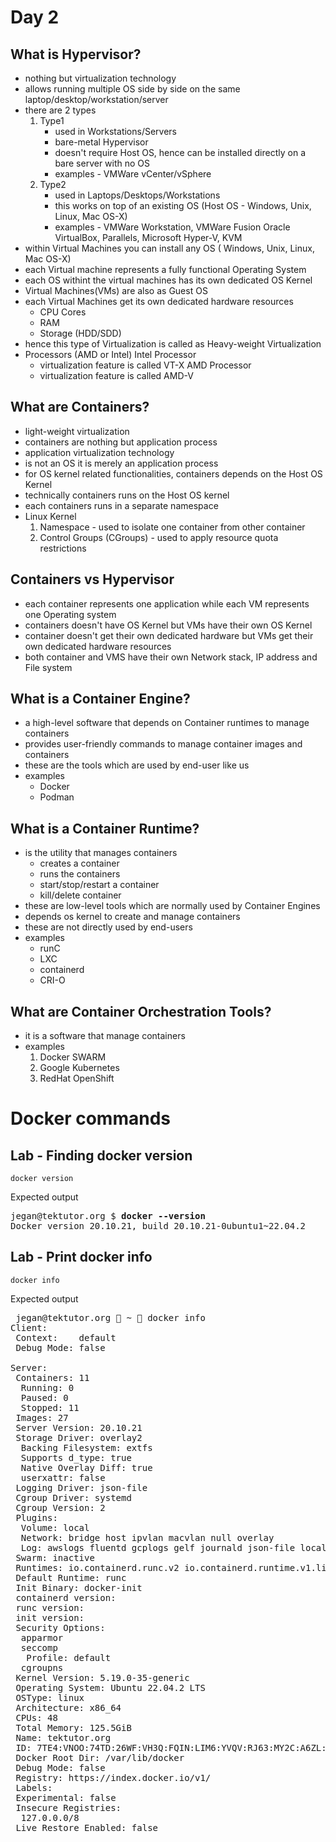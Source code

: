 # Day 2

## What is Hypervisor?
- nothing but virtualization technology
- allows running multiple OS side by side on the same laptop/desktop/workstation/server
- there are 2 types
  1. Type1
     - used in Workstations/Servers
     - bare-metal Hypervisor
     - doesn't require Host OS, hence can be installed directly on a bare server with no OS
     - examples - VMWare vCenter/vSphere
  2. Type2
     - used in Laptops/Desktops/Workstations
     - this works on top of an existing OS (Host OS - Windows, Unix, Linux, Mac OS-X)
     - examples - VMWare Workstation, VMWare Fusion Oracle VirtualBox, Parallels, Microsoft Hyper-V, KVM
- within Virtual Machines you can install any OS ( Windows, Unix, Linux, Mac OS-X)
- each Virtual machine represents a fully functional Operating System
- each OS withint the virtual machines has its own dedicated OS Kernel
- Virtual Machines(VMs) are also as Guest OS
- each Virtual Machines get its own dedicated hardware resources
  - CPU Cores
  - RAM
  - Storage (HDD/SDD)
- hence this type of Virtualization is called as Heavy-weight Virtualization
- Processors (AMD or Intel)
  Intel Processor
  - virtualization feature is called VT-X
  AMD Processor
  - virtualization feature is called AMD-V
  
## What are Containers?
- light-weight virtualization
- containers are nothing but application process
- application virtualization technology
- is not an OS it is merely an application process
- for OS kernel related functionalities, containers depends on the Host OS Kernel
- technically containers runs on the Host OS kernel
- each containers runs in a separate namespace
- Linux Kernel
  1. Namespace - used to isolate one container from other container
  2. Control Groups (CGroups) - used to apply resource quota restrictions

## Containers vs Hypervisor
- each container represents one application while each VM represents one Operating system
- containers doesn't have OS Kernel but VMs have their own OS Kernel
- container doesn't get their own dedicated hardware but VMs get their own dedicated hardware resources
- both container and VMS have their own Network stack, IP address and File system

## What is a Container Engine?
- a high-level software that depends on Container runtimes to manage containers
- provides user-friendly commands to manage container images and containers
- these are the tools which are used by end-user like us
- examples
  - Docker
  - Podman

## What is a Container Runtime?
- is the utility that manages containers
  - creates a container
  - runs the containers
  - start/stop/restart a container
  - kill/delete container
- these are low-level tools which are normally used by Container Engines
- depends os kernel to create and manage containers
- these are not directly used by end-users
- examples
  - runC
  - LXC
  - containerd
  - CRI-O

## What are Container Orchestration Tools?
- it is a software that manage containers
- examples
  1. Docker SWARM
  2. Google Kubernetes
  3. RedHat OpenShift


# Docker commands

## Lab - Finding docker version
```
docker version
```

Expected output
<pre>
jegan@tektutor.org $ <b>docker --version</b>
Docker version 20.10.21, build 20.10.21-0ubuntu1~22.04.2
</pre>

## Lab - Print docker info
```
docker info
```

Expected output
<pre>
 jegan@tektutor.org  ~  docker info
Client:
 Context:    default
 Debug Mode: false

Server:
 Containers: 11
  Running: 0
  Paused: 0
  Stopped: 11
 Images: 27
 Server Version: 20.10.21
 Storage Driver: overlay2
  Backing Filesystem: extfs
  Supports d_type: true
  Native Overlay Diff: true
  userxattr: false
 Logging Driver: json-file
 Cgroup Driver: systemd
 Cgroup Version: 2
 Plugins:
  Volume: local
  Network: bridge host ipvlan macvlan null overlay
  Log: awslogs fluentd gcplogs gelf journald json-file local logentries splunk syslog
 Swarm: inactive
 Runtimes: io.containerd.runc.v2 io.containerd.runtime.v1.linux runc
 Default Runtime: runc
 Init Binary: docker-init
 containerd version: 
 runc version: 
 init version: 
 Security Options:
  apparmor
  seccomp
   Profile: default
  cgroupns
 Kernel Version: 5.19.0-35-generic
 Operating System: Ubuntu 22.04.2 LTS
 OSType: linux
 Architecture: x86_64
 CPUs: 48
 Total Memory: 125.5GiB
 Name: tektutor.org
 ID: 7TE4:VNOO:74TD:26WF:VH3Q:FQIN:LIM6:YVQV:RJ63:MY2C:A6ZL:VT33
 Docker Root Dir: /var/lib/docker
 Debug Mode: false
 Registry: https://index.docker.io/v1/
 Labels:
 Experimental: false
 Insecure Registries:
  127.0.0.0/8
 Live Restore Enabled: false
</pre>
